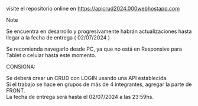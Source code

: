 visite el repositorio online en 
https://apicrud2024.000webhostapp.com

  > [!NOTE]
  > Se encuentra en desarrollo y progresivamente habrán actualizaciones hasta llegar a la fecha de entrega ( 02/07/2024 )

Se recomienda navegarlo desde PC, ya que no está en Responsive para Tablet o celular hasta este momento.

CONSIGNA:
     
Se deberá crear un CRUD con LOGIN usando una API establecida.<br>Si el trabajo se hace en grupos de más de 4 integrantes, agregar la parte de FRONT.<br>La fecha de entrega será hasta el 02/07/2024 a las 23:59hs.

